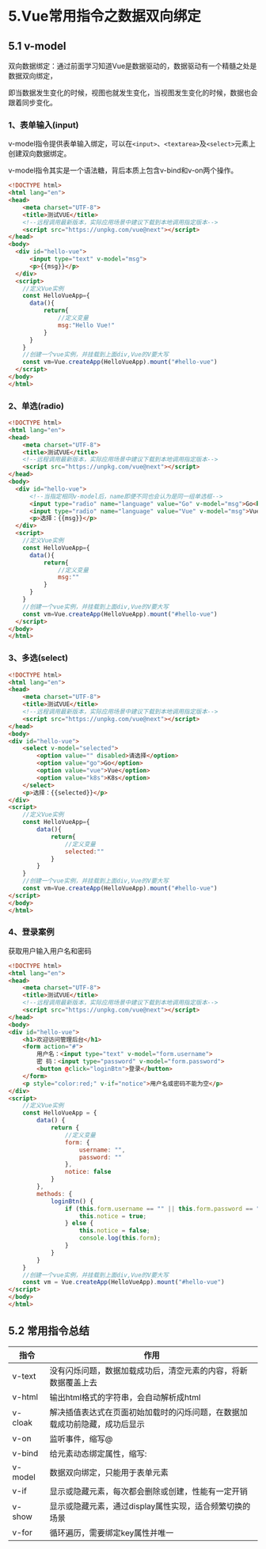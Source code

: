 # 5.Vue常用指令之数据双向绑定



## 5.1 v-model

双向数据绑定：通过前面学习知道Vue是数据驱动的，数据驱动有一个精髓之处是数据双向绑定，

即当数据发生变化的时候，视图也就发生变化，当视图发生变化的时候，数据也会跟着同步变化。



### 1、表单输入(input)

v-model指令提供表单输入绑定，可以在`<input>`、`<textarea>`及`<select>`元素上创建双向数据绑定。

v-model指令其实是一个语法糖，背后本质上包含v-bind和v-on两个操作。


```html
<!DOCTYPE html>
<html lang="en">
<head>
    <meta charset="UTF-8">
    <title>测试VUE</title>
    <!--远程调用最新版本，实际应用场景中建议下载到本地调用指定版本-->
    <script src="https://unpkg.com/vue@next"></script>
</head>
<body>
  <div id="hello-vue">
      <input type="text" v-model="msg">
      <p>{{msg}}</p>
  </div>
  <script>
    //定义Vue实例
    const HelloVueApp={
      data(){
          return{
              //定义变量
              msg:"Hello Vue!"
          }
      }
    }
    //创建一个vue实例，并挂载到上面div,Vue的V要大写
    const vm=Vue.createApp(HelloVueApp).mount("#hello-vue")
  </script>
</body>
</html>
```

### 2、单选(radio)

```html
<!DOCTYPE html>
<html lang="en">
<head>
    <meta charset="UTF-8">
    <title>测试VUE</title>
    <!--远程调用最新版本，实际应用场景中建议下载到本地调用指定版本-->
    <script src="https://unpkg.com/vue@next"></script>
</head>
<body>
  <div id="hello-vue">
      <!--当指定相同v-model后，name即便不同也会认为是同一组单选框-->
      <input type="radio" name="language" value="Go" v-model="msg">Go<br>
      <input type="radio" name="language" value="Vue" v-model="msg">Vue<br>
      <p>选择：{{msg}}</p>
  </div>
  <script>
    //定义Vue实例
    const HelloVueApp={
      data(){
          return{
              //定义变量
              msg:""
          }
      }
    }
    //创建一个vue实例，并挂载到上面div,Vue的V要大写
    const vm=Vue.createApp(HelloVueApp).mount("#hello-vue")
  </script>
</body>
</html>
```


### 3、多选(select)

```html
<!DOCTYPE html>
<html lang="en">
<head>
    <meta charset="UTF-8">
    <title>测试VUE</title>
    <!--远程调用最新版本，实际应用场景中建议下载到本地调用指定版本-->
    <script src="https://unpkg.com/vue@next"></script>
</head>
<body>
<div id="hello-vue">
    <select v-model="selected">
        <option value="" disabled>请选择</option>
        <option value="go">Go</option>
        <option value="vue">Vue</option>
        <option value="k8s">K8s</option>
    </select>
    <p>选择：{{selected}}</p>
</div>
<script>
    //定义Vue实例
    const HelloVueApp={
        data(){
            return{
                //定义变量
                selected:""
            }
        }
    }
    //创建一个vue实例，并挂载到上面div,Vue的V要大写
    const vm=Vue.createApp(HelloVueApp).mount("#hello-vue")
</script>
</body>
</html>
```


### 4、登录案例

获取用户输入用户名和密码

```html
<!DOCTYPE html>
<html lang="en">
<head>
    <meta charset="UTF-8">
    <title>测试VUE</title>
    <!--远程调用最新版本，实际应用场景中建议下载到本地调用指定版本-->
    <script src="https://unpkg.com/vue@next"></script>
</head>
<body>
<div id="hello-vue">
    <h1>欢迎访问管理后台</h1>
    <form action="#">
        用户名：<input type="text" v-model="form.username">
        密 码：<input type="password" v-model="form.password">
        <button @click="loginBtn">登录</button>
    </form>
    <p style="color:red;" v-if="notice">用户名或密码不能为空</p>
</div>
<script>
    //定义Vue实例
    const HelloVueApp = {
        data() {
            return {
                //定义变量
                form: {
                    username: "",
                    password: ""
                },
                notice: false
            }
        },
        methods: {
            loginBtn() {
                if (this.form.username == "" || this.form.password == "") {
                    this.notice = true;
                } else {
                    this.notice = false;
                    console.log(this.form);
                }
            }
        }
    }
    //创建一个vue实例，并挂载到上面div,Vue的V要大写
    const vm = Vue.createApp(HelloVueApp).mount("#hello-vue")
</script>
</body>
</html>
```


## 5.2 常用指令总结

|指令|	作用|
|----|-----|
|v-text |	没有闪烁问题，数据加载成功后，清空元素的内容，将新数据覆盖上去|
|v-html |	输出html格式的字符串，会自动解析成html|
|v-cloak|	解决插值表达式在页面初始加载时的闪烁问题，在数据加载成功前隐藏，成功后显示|
|v-on   |	监听事件，缩写@|
|v-bind |	给元素动态绑定属性，缩写:|
|v-model|	数据双向绑定，只能用于表单元素|
|v-if   |	显示或隐藏元素，每次都会删除或创建，性能有一定开销|
|v-show |	显示或隐藏元素，通过display属性实现，适合频繁切换的场景|
|v-for  |	循环遍历，需要绑定key属性并唯一|

